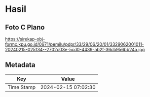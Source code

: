# Hasil

## Foto C Plano

https://sirekap-obj-formc.kpu.go.id/0671/pemilu/pdpr/33/29/06/20/01/3329062001011-20240215-025134--2702c03e-5cd0-4439-ab2f-36cb956bb24a.jpg


## Metadata

| Key        | Value               |
| ---------- | ------------------- |
| Time Stamp | 2024-02-15 07:02:30 |



